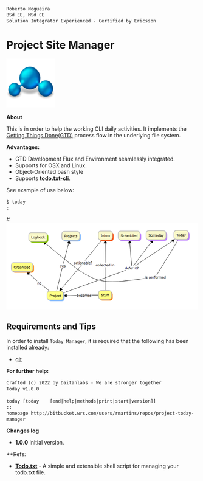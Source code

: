 ```
Roberto Nogueira  
BSd EE, MSd CE
Solution Integrator Experienced - Certified by Ericsson
```
# Project Site Manager

![project image](images/project.png)

**About**

This is in order to help the working CLI daily activities. It implements the [Getting Things Done(GTD)](https://www.amazon.com/gp/product/B000WH7PKY) process flow in the underlying file system.


**Advantages:**

* GTD Development Flux and Environment seamlessly integrated.
* Supports for OSX and Linux.
* Object-Oriented bash style
* Supports [**todo.txt-cli**](https://github.com/todotxt/todo.txt-cli).

See example of use below:

```shell
$ today
:
```

#![](images/gtd-5.png)

## Requirements and Tips

In order to install `Today Manager`, it is required that the following has been installed already:

* [git](https://git-scm.com/book/en/v2/Getting-Started-Installing-Git)

**For further help:**

```shell
Crafted (c) 2022 by Daitanlabs - We are stronger together 
Today v1.0.0

today [today    [end|help|methods|print|start|version]]
::
homepage http://bitbucket.wrs.com/users/rmartins/repos/project-today-manager
```

**Changes log**

* **1.0.0** Initial version.

**Refs:
* **[Todo.txt](http://todotxt.org)** - A simple and extensible shell script for managing your todo.txt file.

